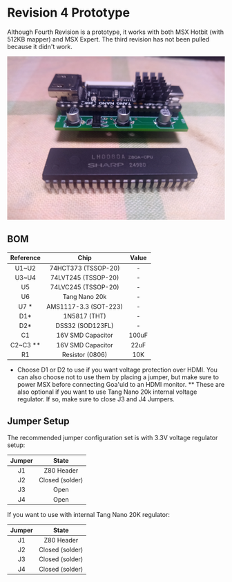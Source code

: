 # Revision 4 Prototype

Although Fourth Revision is a prototype, it works with both MSX Hotbit (with 512KB mapper) and MSX Expert. The third revision has not been pulled because it didn't work.

![](./image/IMG_20240824_114309792.jpg)

## BOM

| Reference | Chip | Value |
|:-----:|:-----:|:-----:|
| U1~U2 | 74HCT373 (TSSOP-20) | - |
| U3~U4 | 74LVT245 (TSSOP-20) | - |
| U5 | 74LVC245 (TSSOP-20) | - |
| U6 | Tang Nano 20k | - |
| U7 * | AMS1117-3.3 (SOT-223) | - |
| D1* | 1N5817 (THT) | - |
| D2* | DSS32 (SOD123FL) | - |
| C1 | 16V SMD Capacitor | 100uF |
| C2~C3 ** | 16V SMD Capacitor | 22uF |
| R1 | Resistor (0806) | 10K |

* Choose D1 or D2 to use if you want voltage protection over HDMI. You can also choose not to use them by placing a jumper, but make sure to power MSX before connecting Goa'uld to an HDMI monitor.
** These are also optional if you want to use Tang Nano 20k internal voltage regulator. If so, make sure to close J3 and J4 Jumpers.

## Jumper Setup

The recommended jumper configuration set is with 3.3V voltage regulator setup:

|Jumper | State |
|:-----:|:-----:|
| J1 | Z80 Header |
| J2 | Closed (solder) |
| J3 | Open |
| J4 | Open |

If you want to use with internal Tang Nano 20K regulator:

|Jumper | State |
|:-----:|:-----:|
| J1 | Z80 Header |
| J2 | Closed (solder) |
| J3 | Closed (solder) |
| J4 | Closed (solder) |
